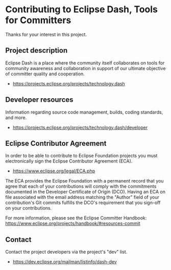 <!--
 * Copyright (C) 2024 Eclipse Foundation and others
 * 
 * This program and the accompanying materials are made available under the
 * terms of the Apache License, Version 2.0 which is available at
 * https://www.apache.org/licenses/LICENSE-2.0.
 * 
 * Unless required by applicable law or agreed to in writing, software
 * distributed under the License is distributed on an "AS IS" BASIS, WITHOUT
 * WARRANTIES OR CONDITIONS OF ANY KIND, either express or implied. See the
 * License for the specific language governing permissions and limitations
 * under the License.
 * 
 * SPDX-License-Identifier: Apache-2.0
-->
# Contributing to Eclipse Dash, Tools for Committers

Thanks for your interest in this project.

## Project description

Eclipse Dash is a place where the community itself collaborates on tools for
community awareness and collaboration in support of our ultimate objective of
committer quality and cooperation.

* https://projects.eclipse.org/projects/technology.dash

## Developer resources

Information regarding source code management, builds, coding standards, and
more.

* https://projects.eclipse.org/projects/technology.dash/developer

## Eclipse Contributor Agreement

In order to be able to contribute to Eclipse Foundation projects you must
electronically sign the Eclipse Contributor Agreement (ECA).

* https://www.eclipse.org/legal/ECA.php

The ECA provides the Eclipse Foundation with a permanent record that you agree
that each of your contributions will comply with the commitments documented in
the Developer Certificate of Origin (DCO). Having an ECA on file associated with
the email address matching the "Author" field of your contribution's Git commits
fulfills the DCO's requirement that you sign-off on your contributions.

For more information, please see the Eclipse Committer Handbook:
https://www.eclipse.org/projects/handbook/#resources-commit

## Contact

Contact the project developers via the project's "dev" list.

* https://dev.eclipse.org/mailman/listinfo/dash-dev
